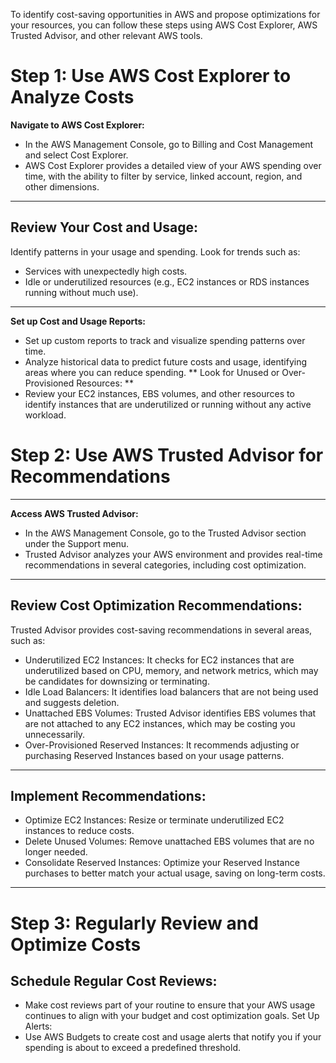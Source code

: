 To identify cost-saving opportunities in AWS and propose optimizations for your resources, you can follow these steps using AWS Cost Explorer, AWS Trusted Advisor, and other relevant AWS tools.
# Step 1: Use AWS Cost Explorer to Analyze Costs

__Navigate to AWS Cost Explorer:__
* In the AWS Management Console, go to Billing and Cost Management and select Cost Explorer.
* AWS Cost Explorer provides a detailed view of your AWS spending over time, with the ability to filter by service, linked account, region, and other dimensions.
---

__Review Your Cost and Usage:__
---
 Identify patterns in your usage and spending. Look for trends such as:
* Services with unexpectedly high costs.
* Idle or underutilized resources (e.g., EC2 instances or RDS instances running without much use).

---

__Set up Cost and Usage Reports:__
* Set up custom reports to track and visualize spending patterns over time.
* Analyze historical data to predict future costs and usage, identifying areas where you can reduce spending.
** Look for Unused or Over-Provisioned Resources: **
* Review your EC2 instances, EBS volumes, and other resources to identify instances that are underutilized or running without any active workload.

# Step 2: Use AWS Trusted Advisor for Recommendations
---
__Access AWS Trusted Advisor:__
* In the AWS Management Console, go to the Trusted Advisor section under the Support menu.
* Trusted Advisor analyzes your AWS environment and provides real-time recommendations in several categories, including cost optimization.

---

__Review Cost Optimization Recommendations:__
---
Trusted Advisor provides cost-saving recommendations in several areas, such as:
* Underutilized EC2 Instances: It checks for EC2 instances that are underutilized based on CPU, memory, and network metrics, which may be candidates for downsizing or terminating.
* Idle Load Balancers: It identifies load balancers that are not being used and suggests deletion.
* Unattached EBS Volumes: Trusted Advisor identifies EBS volumes that are not attached to any EC2 instances, which may be costing you unnecessarily.
* Over-Provisioned Reserved Instances: It recommends adjusting or purchasing Reserved Instances based on your usage patterns.
---
__Implement Recommendations:__
---

* Optimize EC2 Instances: Resize or terminate underutilized EC2 instances to reduce costs.
* Delete Unused Volumes: Remove unattached EBS volumes that are no longer needed.
* Consolidate Reserved Instances: Optimize your Reserved Instance purchases to better match your actual usage, saving on long-term costs.
---
# Step 3: Regularly Review and Optimize Costs
__Schedule Regular Cost Reviews:__
---
* Make cost reviews part of your routine to ensure that your AWS usage continues to align with your budget and cost optimization goals.
Set Up Alerts:
* Use AWS Budgets to create cost and usage alerts that notify you if your spending is about to exceed a predefined threshold.

